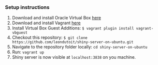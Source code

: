 
### Setup instructions

1. Download and install Oracle Virtual Box [here](http://download.virtualbox.org/virtualbox/4.2.0/)
2. Download and install Vagrant [here](https://www.vagrantup.com/downloads)
3. Install Virtual Box Guest Additions: `$ vagrant plugin install vagrant-vbguest`
4. Checkout this repository: `$ git clone https://github.com/leondutoit/shiny-server-on-ubuntu.git`
5. Navigate to the repository folder locally: `cd shiny-server-on-ubuntu`
6. Run: `vagrant up`
7. Shiny server is now visible at `localhost:3838` on you machine.
